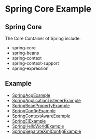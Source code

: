 # Spring Core Example 

## Spring Core
The Core Container of Spring include:
* spring-core
* spring-beans
* spring-context
* spring-context-support
* spring-expression

## Example 
* [SpringAopExample](SpringAopExample/)                                
* [SpringApplicationListenerExample](SpringApplicationListenerExample/)
* [SpringBeanPropertyExample](SpringBeanPropertyExample/)              
* [SpringConfigExample](SpringConfigExample/)                          
* [SpringContextAwareExample](SpringContextAwareExample/)              
* [SpringElExample](SpringElExample/)                                  
* [SpringHelloWorldExample](SpringHelloWorldExample/)                  
* [SpringSeparateXmlConfigExample](SpringSeparateXmlConfigExample/)    



